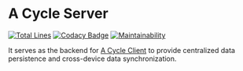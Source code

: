 # A Cycle Server

[![Total Lines](https://img.shields.io/tokei/lines/github/lightyears1998/a-cycle-server)](https://github.com/lightyears1998/a-cycle-server)
[![Codacy Badge](https://app.codacy.com/project/badge/Grade/6179c467027a4b159e7df06e7fd9f4a3)](https://www.codacy.com/gh/lightyears1998/a-cycle-server/dashboard?utm_source=github.com&amp;utm_medium=referral&amp;utm_content=lightyears1998/a-cycle-server&amp;utm_campaign=Badge_Grade)
[![Maintainability](https://api.codeclimate.com/v1/badges/70596a673557c967da90/maintainability)](https://codeclimate.com/github/lightyears1998/a-cycle-server/maintainability)

It serves as the backend for [A Cycle Client](https://github.com/lightyears1998/a-cycle-client) to provide centralized data persistence and cross-device data synchronization.
